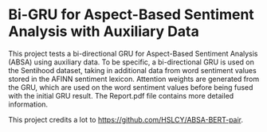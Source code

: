 # Bi-GRU for Aspect-Based Sentiment Analysis with Auxiliary Data
This project tests a bi-directional GRU for Aspect-Based Sentiment Analysis (ABSA) using auxiliary data. 
To be specific, a bi-directional GRU is used on the Sentihood dataset, taking in additional data from word sentiment values stored in the AFINN sentiment lexicon.
Attention weights are generated from the GRU, which are used on the word sentiment values before being fused with the initial GRU result. 
The Report.pdf file contains more detailed information.

This project credits a lot to https://github.com/HSLCY/ABSA-BERT-pair. 
